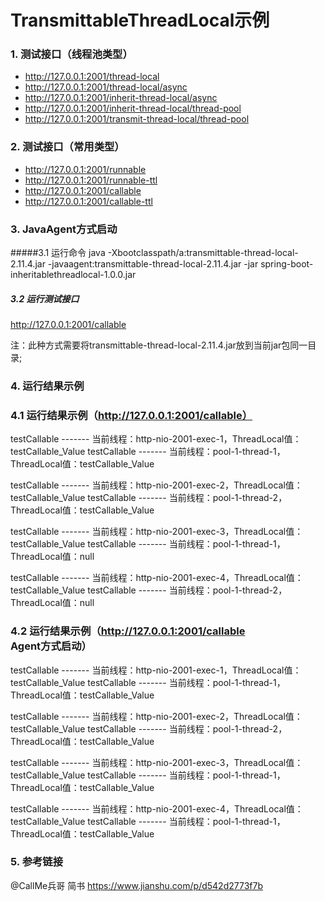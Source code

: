 # TransmittableThreadLocal示例
### 1. 测试接口（线程池类型）
- http://127.0.0.1:2001/thread-local
- http://127.0.0.1:2001/thread-local/async
- http://127.0.0.1:2001/inherit-thread-local/async
- http://127.0.0.1:2001/inherit-thread-local/thread-pool
- http://127.0.0.1:2001/transmit-thread-local/thread-pool

### 2. 测试接口（常用类型）
- http://127.0.0.1:2001/runnable
- http://127.0.0.1:2001/runnable-ttl
- http://127.0.0.1:2001/callable
- http://127.0.0.1:2001/callable-ttl

### 3. JavaAgent方式启动
#####3.1 运行命令
java -Xbootclasspath/a:transmittable-thread-local-2.11.4.jar -javaagent:transmittable-thread-local-2.11.4.jar -jar spring-boot-inheritablethreadlocal-1.0.0.jar

##### 3.2 运行测试接口
http://127.0.0.1:2001/callable

注：此种方式需要将transmittable-thread-local-2.11.4.jar放到当前jar包同一目录;

### 4. 运行结果示例
### 4.1 运行结果示例（http://127.0.0.1:2001/callable）
testCallable ------- 当前线程：http-nio-2001-exec-1，ThreadLocal值：testCallable_Value
testCallable ------- 当前线程：pool-1-thread-1，ThreadLocal值：testCallable_Value

testCallable ------- 当前线程：http-nio-2001-exec-2，ThreadLocal值：testCallable_Value
testCallable ------- 当前线程：pool-1-thread-2，ThreadLocal值：testCallable_Value

testCallable ------- 当前线程：http-nio-2001-exec-3，ThreadLocal值：testCallable_Value
testCallable ------- 当前线程：pool-1-thread-1，ThreadLocal值：null

testCallable ------- 当前线程：http-nio-2001-exec-4，ThreadLocal值：testCallable_Value
testCallable ------- 当前线程：pool-1-thread-2，ThreadLocal值：null

### 4.2 运行结果示例（http://127.0.0.1:2001/callable Agent方式启动）
testCallable ------- 当前线程：http-nio-2001-exec-1，ThreadLocal值：testCallable_Value
testCallable ------- 当前线程：pool-1-thread-1，ThreadLocal值：testCallable_Value

testCallable ------- 当前线程：http-nio-2001-exec-2，ThreadLocal值：testCallable_Value
testCallable ------- 当前线程：pool-1-thread-2，ThreadLocal值：testCallable_Value

testCallable ------- 当前线程：http-nio-2001-exec-3，ThreadLocal值：testCallable_Value
testCallable ------- 当前线程：pool-1-thread-1，ThreadLocal值：testCallable_Value

testCallable ------- 当前线程：http-nio-2001-exec-4，ThreadLocal值：testCallable_Value
testCallable ------- 当前线程：pool-1-thread-1，ThreadLocal值：testCallable_Value

### 5. 参考链接
@CallMe兵哥  简书
https://www.jianshu.com/p/d542d2773f7b
